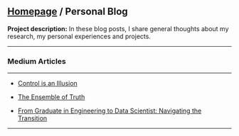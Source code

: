 ## [Homepage](https://zachamida.github.io) / Personal Blog

**Project description:** In these blog posts, I share general thoughts about my research, my personal experiences and projects.

---

### Medium Articles

---

* [Control is an Illusion](https://medium.com/@zac.hamida/control-is-an-illusion-8fbb537ed178)

* [The Ensemble of Truth](https://medium.com/@zac.hamida/the-ensemble-of-truth-a23746e93e79)

* [From Graduate in Engineering to Data Scientist: Navigating the Transition](https://medium.com/@zac.hamida/from-graduate-in-engineering-to-data-scientist-navigating-the-transition-c662b9c25e33)

---